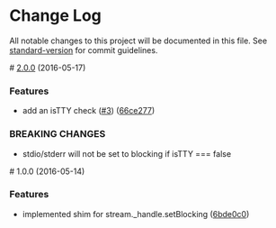 Change Log
==========

All notable changes to this project will be documented in this file. See [standard-version](https://github.com/conventional-changelog/standard-version) for commit guidelines.

<span id="2.0.0"></span> \# [2.0.0](https://github.com/yargs/set-blocking/compare/v1.0.0...v2.0.0) (2016-05-17)

### Features

-   add an isTTY check ([\#3](https://github.com/yargs/set-blocking/issues/3)) ([66ce277](https://github.com/yargs/set-blocking/commit/66ce277))

### BREAKING CHANGES

-   stdio/stderr will not be set to blocking if isTTY === false

<span id="1.0.0"></span> \# 1.0.0 (2016-05-14)

### Features

-   implemented shim for stream.\_handle.setBlocking ([6bde0c0](https://github.com/yargs/set-blocking/commit/6bde0c0))
